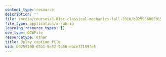 ```yaml
---
content_type: resource
description: ''
file: /media/courses/8-01sc-classical-mechanics-fall-2016/b925936065b15e829a56eace77189fe6_ThZH56PUwNc.vtt
file_type: application/x-subrip
learning_resource_types: []
ocw_type: OCWFile
resourcetype: Other
title: 3play caption file
uid: b9259360-65b1-5e82-9a56-eace77189fe6
---
```

